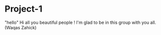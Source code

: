# Project-1
"hello"
Hi all you beautiful people ! I'm glad to be in this group with you all. (Waqas Zahick)